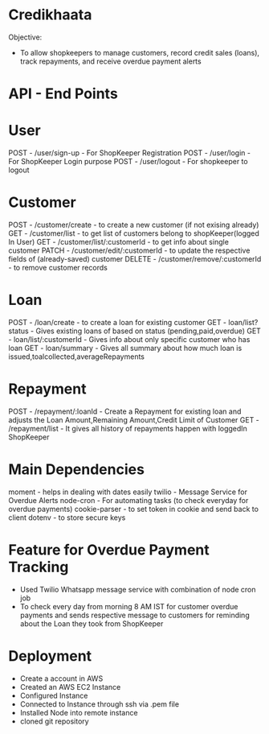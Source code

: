 # Credikhaata

 Objective:

 - To allow shopkeepers to manage customers, record credit sales (loans), track repayments, and receive overdue payment alerts

# API - End Points

# User 
  POST       - /user/sign-up                 - For ShopKeeper Registration
  POST       - /user/login                   - For ShopKeeper Login purpose 
  POST       - /user/logout                  - For shopkeeper to logout

# Customer
 POST        - /customer/create              - to create a new customer (if not exising already)
 GET         - /customer/list                - to get list of customers belong to shopKeeper(logged In User)
 GET         - /customer/list/:customerId    - to get info about single customer
 PATCH       - /customer/edit/:customerId    - to update the respective fields of (already-saved) customer
 DELETE      - /customer/remove/:customerId  - to remove customer records

# Loan
 POST        - /loan/create                  - to create a loan for existing customer
 GET         - loan/list?status              - Gives existing loans of based on status (pending,paid,overdue)
 GET         - loan/list/:customerId         - Gives info about only specific customer who has loan 
 GET         - loan/summary                  - Gives all summary about how much loan is issued,toalcollected,averageRepayments


# Repayment
POST         - /repayment/:loanId            - Create a Repayment for existing loan and adjusts the Loan Amount,Remaining Amount,Credit Limit of Customer
GET          - /repayment/list               - It gives all history of repayments happen with loggedIn ShopKeeper


# Main Dependencies

moment            - helps in dealing with dates easily
twilio            - Message Service for Overdue Alerts
node-cron         - For automating tasks (to check everyday for overdue payments)
cookie-parser     - to set token in cookie and send back to client 
dotenv            - to store secure keys

# Feature for Overdue Payment Tracking

- Used Twilio Whatsapp message service with combination of node cron job
- To check every day from morning 8 AM IST for customer overdue payments and sends respective message to customers for reminding about the Loan they took from ShopKeeper





# Deployment
- Create a account in AWS
- Created an AWS EC2 Instance
- Configured Instance
- Connected to Instance through ssh via .pem file
- Installed Node into remote instance
- cloned git repository
